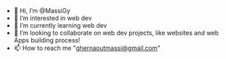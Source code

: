 - 👋 Hi, I’m @MassiGy
- 👀 I’m interested in web dev
- 🌱 I’m currently learning web dev
- 💞️ I’m looking to collaborate on web dev projects, like websites and web Apps building process!
- 📫 How to reach me "ghernaoutmassi@gmail.com"  

<!---
MassiGy/MassiGy is a ✨ special ✨ repository because its `README.md` (this file) appears on your GitHub profile.
You can click the Preview link to take a look at your changes.
--->
